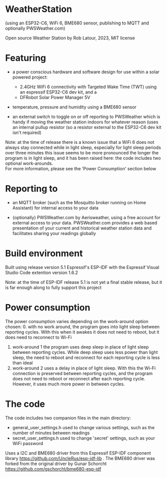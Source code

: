 # WeatherStation 
  (using an ESP32-C6, WiFi 6, BME680 sensor, publishing to MQTT and optionally PWSWeather.com)

Open source Weather Station by Rob Latour, 2023, MIT license

# Featuring

- a power conscious hardware and software design for use within a solar powered project: 
  - 2.4GHz WiFi 6 connectivity with Targeted Wake Time (TWT) using an espressif ESP32-C6 dev kit, and a
  - DFRobot Solar Power Manager 5V
  
- temperature, pressure and humidity using a BME680 sensor

- an external switch to toggle on or off reporting to PWSWeather
  which is handy if moving the weather station indoors for whatever reason
  (uses an internal pullup resistor (so a resistor external to the ESP32-C6 dev kit isn't required)

Note: at the time of release there is a known issue that a WiFi 6 does not always stay connected while in light sleep, especially for light sleep periods over three minutes
      this issue seems to be more pronounced the longer the program is in light sleep, and it has been raised here:
      the code includes two optional work-arounds.  
      For more information, please see the 'Power Consumption' section below

# Reporting to

- an MQTT broker (such as the Mosquitto broker running on Home Assistant) for internal access to your data

- (optionally) PWSWeather.com by Aerisweather, using a free account for external access to your data.
  PWSWeather.com provides a web based presentation of your current and historical weather station data and 
  facilitates sharing your readings globally

# Build environment

Built using release version 5.1 Espressif's ESP-IDF with the Espressif Visual Studio Code extention version 1.6.2

Note: at the time of ESP-IDF release 5.1 is not yet a final stable release, but it is far enough along to fully support this project

# Power consumption

The power consumption varies depending on the work-around option chosen:
0. with no work around, the program goes into light sleep between reporting cycles.  With this when it awakes it does not need to reboot, but it does need to reconnect to Wi-Fi
1. work-around 1 the program uses deep sleep in place of light sleep between reporting cycles.  While deep sleep uses less power than light sleep, the need to reboot and reconnect for each reporting cycle is less than ideal 
2. work-around 2 uses a delay in place of light sleep.  With this the Wi-Fi connection is preserved between reporting cycles, and the program does not need to reboot or reconnect after each reporting cycle.  However, it uses much more power in between cycles.
	
# The code

The code includes two companion files in the main directory:
- general_user_settings.h  used to change various settings, such as the number of minutes between readings
- secret_user_settings.h   used to change 'secret' settings, such as your WiFi password
	
Uses a I2C and BME680 driver from this Espressif ESP-IDF component library https://github.com/UncleRus/esp-idf-lib . 
The BME680 driver was forked from the original driver by Gunar Schorcht https://github.com/gschorcht/bme680-esp-idf
